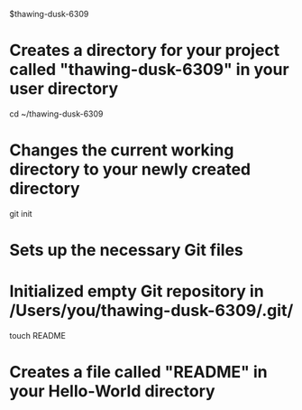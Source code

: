 $thawing-dusk-6309
# Creates a directory for your project called "thawing-dusk-6309" in your user directory


cd ~/thawing-dusk-6309
# Changes the current working directory to your newly created directory


git init
# Sets up the necessary Git files

# Initialized empty Git repository in /Users/you/thawing-dusk-6309/.git/

touch README
# Creates a file called "README" in your Hello-World directory
